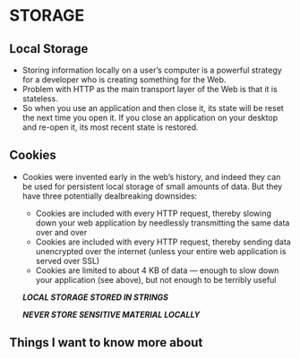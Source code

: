 # STORAGE

## Local Storage
- Storing information locally on a user’s computer is a powerful strategy for a developer who is creating something for the Web.
- Problem with HTTP as the main transport layer of the Web is that it is stateless. 
- So when you use an application and then close it, its state will be reset the next time you open it. If you close an application on your desktop and re-open it, its most recent state is restored.


## Cookies
- Cookies were invented early in the web’s history, and indeed they can be used for persistent local storage of small amounts of data. But they have three potentially dealbreaking downsides:
  - Cookies are included with every HTTP request, thereby slowing down your web application by needlessly transmitting the same data over and over
  - Cookies are included with every HTTP request, thereby sending data unencrypted over the internet (unless your entire web application is served over SSL)
  - Cookies are limited to about 4 KB of data — enough to slow down your application (see above), but not enough to be terribly useful 

  ***LOCAL STORAGE STORED IN STRINGS***

  ***NEVER STORE SENSITIVE MATERIAL LOCALLY***


## Things I want to know more about


